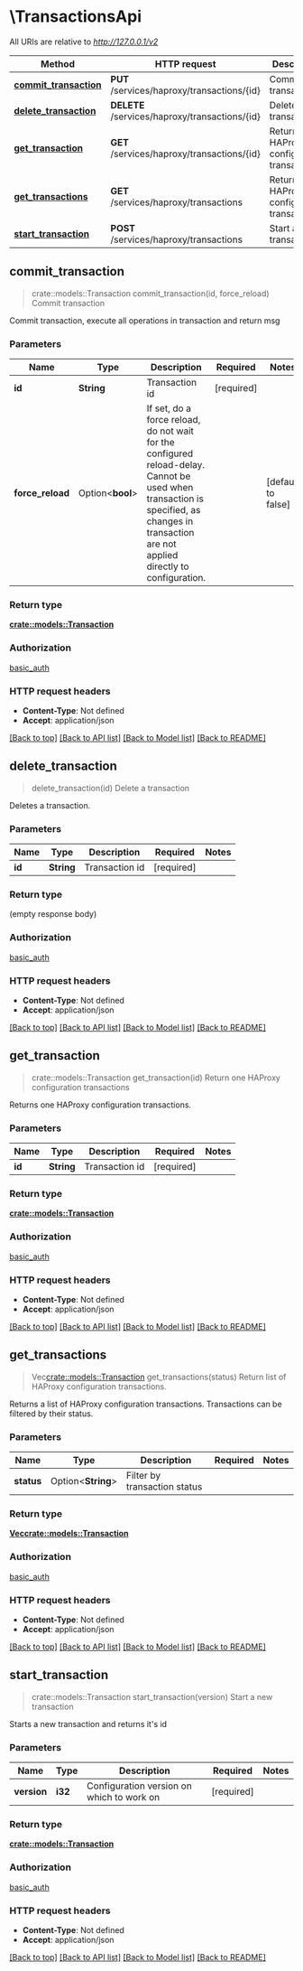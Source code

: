 # \TransactionsApi

All URIs are relative to *http://127.0.0.1/v2*

Method | HTTP request | Description
------------- | ------------- | -------------
[**commit_transaction**](TransactionsApi.md#commit_transaction) | **PUT** /services/haproxy/transactions/{id} | Commit transaction
[**delete_transaction**](TransactionsApi.md#delete_transaction) | **DELETE** /services/haproxy/transactions/{id} | Delete a transaction
[**get_transaction**](TransactionsApi.md#get_transaction) | **GET** /services/haproxy/transactions/{id} | Return one HAProxy configuration transactions
[**get_transactions**](TransactionsApi.md#get_transactions) | **GET** /services/haproxy/transactions | Return list of HAProxy configuration transactions.
[**start_transaction**](TransactionsApi.md#start_transaction) | **POST** /services/haproxy/transactions | Start a new transaction



## commit_transaction

> crate::models::Transaction commit_transaction(id, force_reload)
Commit transaction

Commit transaction, execute all operations in transaction and return msg

### Parameters


Name | Type | Description  | Required | Notes
------------- | ------------- | ------------- | ------------- | -------------
**id** | **String** | Transaction id | [required] |
**force_reload** | Option<**bool**> | If set, do a force reload, do not wait for the configured reload-delay. Cannot be used when transaction is specified, as changes in transaction are not applied directly to configuration. |  |[default to false]

### Return type

[**crate::models::Transaction**](transaction.md)

### Authorization

[basic_auth](../README.md#basic_auth)

### HTTP request headers

- **Content-Type**: Not defined
- **Accept**: application/json

[[Back to top]](#) [[Back to API list]](../README.md#documentation-for-api-endpoints) [[Back to Model list]](../README.md#documentation-for-models) [[Back to README]](../README.md)


## delete_transaction

> delete_transaction(id)
Delete a transaction

Deletes a transaction.

### Parameters


Name | Type | Description  | Required | Notes
------------- | ------------- | ------------- | ------------- | -------------
**id** | **String** | Transaction id | [required] |

### Return type

 (empty response body)

### Authorization

[basic_auth](../README.md#basic_auth)

### HTTP request headers

- **Content-Type**: Not defined
- **Accept**: application/json

[[Back to top]](#) [[Back to API list]](../README.md#documentation-for-api-endpoints) [[Back to Model list]](../README.md#documentation-for-models) [[Back to README]](../README.md)


## get_transaction

> crate::models::Transaction get_transaction(id)
Return one HAProxy configuration transactions

Returns one HAProxy configuration transactions.

### Parameters


Name | Type | Description  | Required | Notes
------------- | ------------- | ------------- | ------------- | -------------
**id** | **String** | Transaction id | [required] |

### Return type

[**crate::models::Transaction**](transaction.md)

### Authorization

[basic_auth](../README.md#basic_auth)

### HTTP request headers

- **Content-Type**: Not defined
- **Accept**: application/json

[[Back to top]](#) [[Back to API list]](../README.md#documentation-for-api-endpoints) [[Back to Model list]](../README.md#documentation-for-models) [[Back to README]](../README.md)


## get_transactions

> Vec<crate::models::Transaction> get_transactions(status)
Return list of HAProxy configuration transactions.

Returns a list of HAProxy configuration transactions. Transactions can be filtered by their status.

### Parameters


Name | Type | Description  | Required | Notes
------------- | ------------- | ------------- | ------------- | -------------
**status** | Option<**String**> | Filter by transaction status |  |

### Return type

[**Vec<crate::models::Transaction>**](transaction.md)

### Authorization

[basic_auth](../README.md#basic_auth)

### HTTP request headers

- **Content-Type**: Not defined
- **Accept**: application/json

[[Back to top]](#) [[Back to API list]](../README.md#documentation-for-api-endpoints) [[Back to Model list]](../README.md#documentation-for-models) [[Back to README]](../README.md)


## start_transaction

> crate::models::Transaction start_transaction(version)
Start a new transaction

Starts a new transaction and returns it's id

### Parameters


Name | Type | Description  | Required | Notes
------------- | ------------- | ------------- | ------------- | -------------
**version** | **i32** | Configuration version on which to work on | [required] |

### Return type

[**crate::models::Transaction**](transaction.md)

### Authorization

[basic_auth](../README.md#basic_auth)

### HTTP request headers

- **Content-Type**: Not defined
- **Accept**: application/json

[[Back to top]](#) [[Back to API list]](../README.md#documentation-for-api-endpoints) [[Back to Model list]](../README.md#documentation-for-models) [[Back to README]](../README.md)

